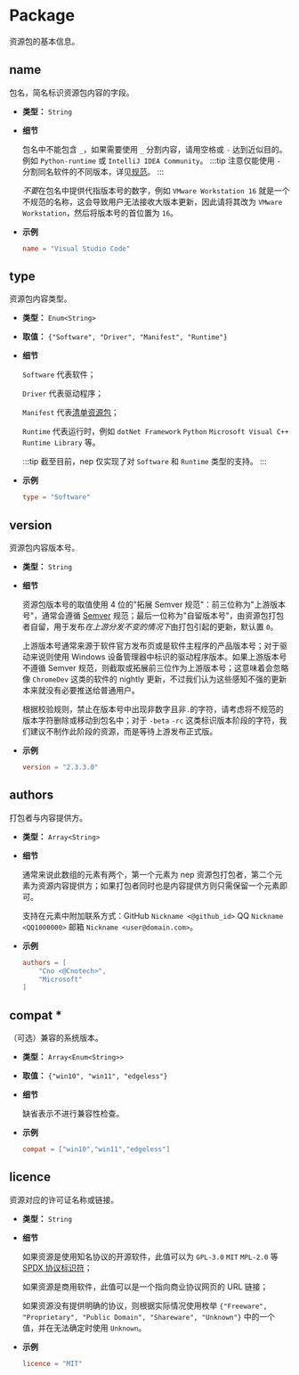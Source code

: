 # Package

资源包的基本信息。

## name

包名，简名标识资源包内容的字段。

- **类型：** `String`
- **细节**

  包名中不能包含 `_`，如果需要使用 `_` 分割内容，请用空格或 `-` 达到近似目的。例如 `Python-runtime` 或 `IntelliJ IDEA Community`。
  :::tip
  注意仅能使用 `-` 分割同名软件的不同版本，详见[规范](/misc/norm.md#使用-分割同名软件的不同版本)。
  :::

  *不要*在包名中提供代指版本号的数字，例如 `VMware Workstation 16` 就是一个不规范的名称，这会导致用户无法接收大版本更新，因此请将其改为 `VMware Workstation`，然后将版本号的首位置为 `16`。

- **示例**
  ```toml
  name = "Visual Studio Code"
  ```

## type

资源包内容类型。

- **类型：** `Enum<String>`
- **取值：** `{"Software", "Driver", "Manifest", "Runtime"}`
- **细节**

  `Software` 代表软件；

  `Driver` 代表驱动程序；

  `Manifest` 代表[清单资源包](property.md#清单资源包)；

  `Runtime` 代表运行时，例如 `dotNet Framework` `Python` `Microsoft Visual C++ Runtime Library` 等。

  :::tip
  截至目前，nep 仅实现了对 `Software` 和 `Runtime` 类型的支持。
  :::

- **示例**
  ```toml
  type = "Software"
  ```

## version

资源包内容版本号。

- **类型：** `String`
- **细节**

  资源包版本号的取值使用 4 位的"拓展 Semver 规范"：前三位称为"上游版本号"，通常会遵循 [Semver](https://semver.org/lang/zh-CN/) 规范；最后一位称为"自留版本号"，由资源包打包者自留，用于发布*在上游分发不变的情况下*由打包引起的更新，默认置 `0`。

  上游版本号通常来源于软件官方发布页或是软件主程序的产品版本号；对于驱动来说则使用 Windows 设备管理器中标识的驱动程序版本。如果上游版本号不遵循 Semver 规范，则截取或拓展前三位作为上游版本号；这意味着会忽略像 `ChromeDev` 这类的软件的 nightly 更新，不过我们认为这些感知不强的更新本来就没有必要推送给普通用户。

  根据校验规则，禁止在版本号中出现非数字且非`.`的字符，请考虑将不规范的版本字符删除或移动到包名中；对于 `-beta` `-rc` 这类标识版本阶段的字符，我们建议不制作此阶段的资源，而是等待上游发布正式版。

- **示例**
  ```toml
  version = "2.3.3.0"
  ```

## authors

打包者与内容提供方。

- **类型：** `Array<String>`
- **细节**

  通常来说此数组的元素有两个，第一个元素为 nep 资源包打包者，第二个元素为资源内容提供方；如果打包者同时也是内容提供方则只需保留一个元素即可。

  支持在元素中附加联系方式：GitHub `Nickname <@github_id>` QQ `Nickname <QQ1000000>` 邮箱 `Nickname <user@domain.com>`。

- **示例**
  ```toml
  authors = [
      "Cno <@Cnotech>",
      "Microsoft"
  ]
  ```

## compat \*

（可选）兼容的系统版本。

- **类型：** `Array<Enum<String>>`
- **取值：** `{"win10", "win11", "edgeless"}`
- **细节**

  缺省表示不进行兼容性检查。

- **示例**
  ```toml
  compat = ["win10","win11","edgeless"]
  ```

## licence

资源对应的许可证名称或链接。

- **类型：** `String`
- **细节**

  如果资源是使用知名协议的开源软件，此值可以为 `GPL-3.0` `MIT` `MPL-2.0` 等 [SPDX 协议标识符](https://spdx.org/licenses/)；

  如果资源是商用软件，此值可以是一个指向商业协议网页的 URL 链接；

  如果资源没有提供明确的协议，则根据实际情况使用枚举 `{"Freeware", "Proprietary", "Public Domain", "Shareware", "Unknown"}` 中的一个值，并在无法确定时使用 `Unknown`。

- **示例**
  ```toml
  licence = "MIT"
  ```
